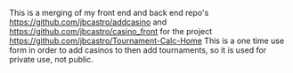 This is a merging of my front end and back end repo's https://github.com/jbcastro/addcasino and https://github.com/jbcastro/casino_front for the project https://github.com/jbcastro/Tournament-Calc-Home This is a one time use form in order to add casinos to then add tournaments, so it is used for private use, not public. 
